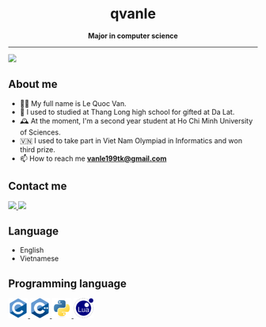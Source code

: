 <h1 align="center"><b>qvanle</b></h1>
<p align="center"><b>Major in computer science</b></p>

---


![](https://komarev.com/ghpvc/?username=qvanle)

## About me 
- 👨‍💻 My full name is Le Quoc Van.
- 🏫 I used to studied at Thang Long high school for gifted at Da Lat.
- 🕰 At the moment, I'm a second year student at Ho Chi Minh University of Sciences.
- 🇻🇳 I used to take part in Viet Nam Olympiad in Informatics and won third prize.
- 📫 How to reach me **vanle199tk@gmail.com**

## Contact me

<div>
  <a href="https://github.com/qvanle">
    <img src="https://img.shields.io/badge/GitHub-100000?style=for-the-badge&logo=github&logoColor=white"/>
  <a href="https://www.facebook.com/qvanleye">
  <img src = "https://img.shields.io/badge/Facebook-1877F2?style=for-the-badge&logo=facebook&logoColor=white"/>
  </a>
</div>

## Language 
- English
- Vietnamese 

## Programming language 
<p align="left">  
  <a href="https://www.w3schools.com/cpp/" target="_blank"> 
    <img src="https://raw.githubusercontent.com/devicons/devicon/master/icons/c/c-original.svg" alt="c" width="40" height="40"/> 
  </a> 
  <a href="https://www.w3schools.com/cpp/" target="_blank"> 
    <img src="https://raw.githubusercontent.com/devicons/devicon/master/icons/cplusplus/cplusplus-original.svg" alt="cplusplus" width="40" height="40"/> 
  </a>
  <a href="https://www.python.org" target="_blank"> 
    <img src="https://raw.githubusercontent.com/devicons/devicon/master/icons/python/python-original.svg" alt="python" width="40" height="40"/> 
  </a> 
  <a href="https://www.python.org" target="_blank"> 
    <img src="https://raw.githubusercontent.com/devicons/devicon/master/icons/lua/lua-original-wordmark.svg" alt="lua" width="40" height="40"/> 
  </a> 
</p>
